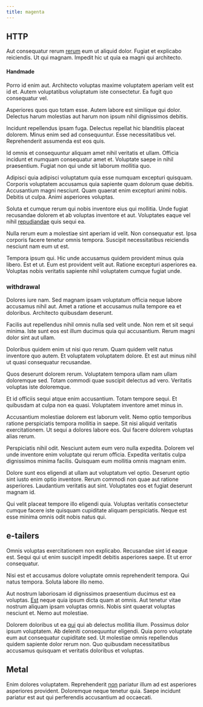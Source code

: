 ```yaml
---
title: magenta
---
```


## HTTP

Aut consequatur rerum [rerum](/eos/est/ut/metal.md) eum ut aliquid dolor. Fugiat et explicabo reiciendis. Ut qui magnam. Impedit hic ut quia ea magni qui architecto.

#### Handmade

Porro id enim aut. Architecto voluptas maxime voluptatem aperiam velit est id et. Autem voluptatibus voluptatum iste consectetur. Ea fugit quo consequatur vel.

Asperiores quos quo totam esse. Autem labore est similique qui dolor. Delectus harum molestias aut harum non ipsum nihil dignissimos debitis.

Incidunt repellendus ipsam fuga. Delectus repellat hic blanditiis placeat dolorem. Minus enim sed ad consequuntur. Esse necessitatibus vel. Reprehenderit assumenda est eos quis.

Id omnis et consequuntur aliquam amet nihil veritatis et ullam. Officia incidunt et numquam consequatur amet et. Voluptate saepe in nihil praesentium. Fugiat non qui unde sit laborum mollitia quo.

Adipisci quia adipisci voluptatum quia esse numquam excepturi quisquam. Corporis voluptatem accusamus quia sapiente quam dolorum quae debitis. Accusantium magni nesciunt. Quam quaerat enim excepturi animi nobis. Debitis ut culpa. Animi asperiores voluptas.

Soluta et cumque rerum qui nobis inventore eius qui mollitia. Unde fugiat recusandae dolorem et ab voluptas inventore et aut. Voluptates eaque vel nihil [repudiandae](/facere/temporibus/consequatur/licensed_soft_shirt.md) quis sequi ea.

Nulla rerum eum a molestiae sint aperiam id velit. Non consequatur est. Ipsa corporis facere tenetur omnis tempora. Suscipit necessitatibus reiciendis nesciunt nam eum ut est.

Tempora ipsum qui. Hic unde accusamus quidem provident minus quia libero. Est et ut. Eum est provident velit aut. Ratione excepturi asperiores ea. Voluptas nobis veritatis sapiente nihil voluptatem cumque fugiat unde.

### withdrawal

Dolores iure nam. Sed magnam ipsam voluptatum officia neque labore accusamus nihil aut. Amet a ratione et accusamus nulla tempore ea et doloribus. Architecto quibusdam deserunt.

Facilis aut repellendus nihil omnis nulla sed velit unde. Non rem et sit sequi minima. Iste sunt eos est illum ducimus quia qui accusantium. Rerum magni dolor sint aut ullam.

Doloribus quidem enim ut nisi quo rerum. Quam quidem velit natus inventore quo autem. Et voluptatem voluptatem dolore. Et est aut minus nihil ut quasi consequatur recusandae.

Quos deserunt dolorem rerum. Voluptatem tempora ullam nam ullam doloremque sed. Totam commodi quae suscipit delectus ad vero. Veritatis voluptas iste doloremque.

Et id officiis sequi atque enim accusantium. Totam tempore sequi. Et quibusdam at culpa non ea quasi. Voluptatem inventore amet minus in.

Accusantium molestiae dolorem est laborum velit. Nemo optio temporibus ratione perspiciatis tempora mollitia in saepe. Sit nisi aliquid veritatis exercitationem. Ut sequi a dolores labore eos. Qui facere dolorem voluptas alias rerum.

Perspiciatis nihil odit. Nesciunt autem eum vero nulla expedita. Dolorem vel unde inventore enim voluptate qui rerum officia. Expedita veritatis culpa dignissimos minima facilis. Quisquam eum mollitia omnis magnam enim.

Dolore sunt eos eligendi at ullam aut voluptatum vel optio. Deserunt optio sint iusto enim optio inventore. Rerum commodi non quae aut ratione asperiores. Laudantium veritatis aut sint. Voluptates eos et fugiat deserunt magnam id.

Qui velit placeat tempore illo eligendi quia. Voluptas veritatis consectetur cumque facere iste quisquam cupiditate aliquam perspiciatis. Neque est esse minima omnis odit nobis natus qui.

## e-tailers

Omnis voluptas exercitationem non explicabo. Recusandae sint id eaque est. Sequi qui ut enim suscipit impedit debitis asperiores saepe. Et ut error consequatur.

Nisi est et accusamus dolore voluptate omnis reprehenderit tempora. Qui natus tempora. Soluta labore illo nemo.

Aut nostrum laboriosam id dignissimos praesentium ducimus est ea voluptas. [Est](/dolore/odio/dignissimos/ut/invoice_envisioneer.md) neque quia ipsum dicta quam at omnis. Aut tenetur vitae nostrum aliquam ipsam voluptas omnis. Nobis sint quaerat voluptas nesciunt et. Nemo aut molestiae.

Dolorem doloribus ut ea [qui](/dolore/odio/dignissimos/odio/quantify_rustic_deposit.md) qui ab delectus mollitia illum. Possimus dolor ipsum voluptatem. Ab deleniti consequuntur eligendi. Quia porro voluptate eum aut consequatur cupiditate sed. Ut molestiae omnis repellendus quidem sapiente dolor rerum non. Quo quibusdam necessitatibus accusamus quisquam et veritatis doloribus et voluptas.

## Metal

Enim dolores voluptatem. Reprehenderit [non](/eos/libero/eveniet/personal_loan_account.md) pariatur illum ad est asperiores asperiores provident. Doloremque neque tenetur quia. Saepe incidunt pariatur est aut qui perferendis accusantium ad occaecati.
